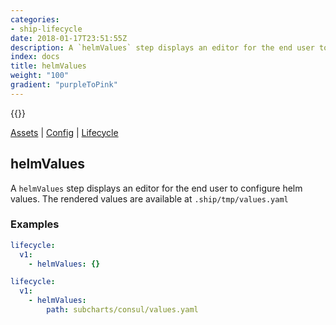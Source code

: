 ```yaml
---
categories:
- ship-lifecycle
date: 2018-01-17T23:51:55Z
description: A `helmValues` step displays an editor for the end user to configure helm values. The rendered values are available at `.ship/tmp/values.yaml`
index: docs
title: helmValues
weight: "100"
gradient: "purpleToPink"
---
```


{{<legacynotice>}}

[Assets](/api/ship-assets/assets) | [Config](/api/ship-config/config) | [Lifecycle](/api/ship-lifecycle/lifecycle)

## helmValues

A `helmValues` step displays an editor for the end user to configure helm values. The rendered values are available at `.ship/tmp/values.yaml`




### Examples

```yaml
lifecycle:
  v1:
    - helmValues: {}
```

```yaml
lifecycle:
  v1:
    - helmValues:
        path: subcharts/consul/values.yaml
```
